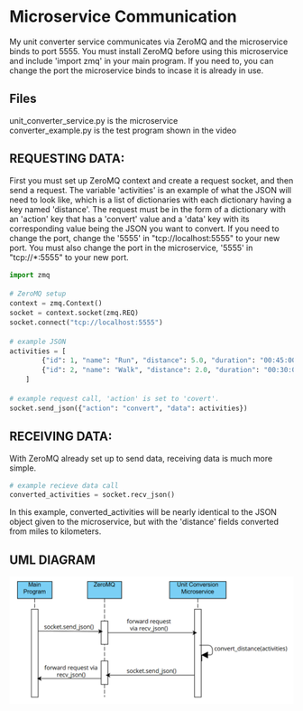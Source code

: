 # Microservice Communication

My unit converter service communicates via ZeroMQ and the microservice binds to port 5555. You must install ZeroMQ before using this microservice and include 'import zmq' in your main program. If you need to, you can change the port the microservice binds to incase it is already in use.

## Files
unit_converter_service.py is the microservice  
converter_example.py is the test program shown in the video

## REQUESTING DATA:
First you must set up ZeroMQ context and create a request socket, and then send a request. The variable 'activities' is an example of what the JSON will need to look like, which is a list of dictionaries with each dictionary having a key named 'distance'. The request must be in the form of a dictionary with an 'action' key that has a 'convert' value and a 'data' key with its corresponding value being the JSON you want to convert. If you need to change the port, change the '5555' in "tcp://localhost:5555" to your new port. You must also change the port in the microservice, '5555' in "tcp://*:5555" to your new port.

```python
import zmq

# ZeroMQ setup
context = zmq.Context()
socket = context.socket(zmq.REQ)
socket.connect("tcp://localhost:5555")

# example JSON
activities = [
        {"id": 1, "name": "Run", "distance": 5.0, "duration": "00:45:00"},
        {"id": 2, "name": "Walk", "distance": 2.0, "duration": "00:30:00"}
    ]

# example request call, 'action' is set to 'covert'.
socket.send_json({"action": "convert", "data": activities})
```

## RECEIVING DATA:
With ZeroMQ already set up to send data, receiving data is much more simple.

```python
# example recieve data call
converted_activities = socket.recv_json()
```

In this example, converted_activities will be nearly identical to the JSON
object given to the microservice, but with the 'distance' fields converted
from miles to kilometers.

## UML DIAGRAM
![UML Diagram](https://github.com/HunterShipman/361-Microservice-A/blob/07a9d65607575afc5cbb540359f79bcb7970d36f/Diagram.png)